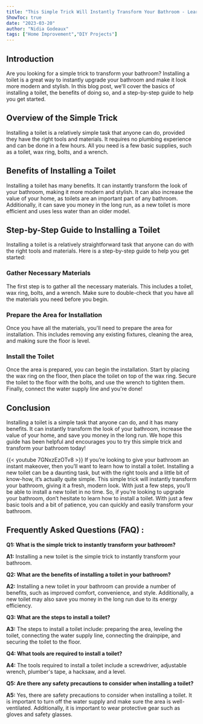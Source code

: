```yaml
---
title: "This Simple Trick Will Instantly Transform Your Bathroom - Learn How to Install a Toilet Now!"
ShowToc: true 
date: "2023-03-20"
author: "Nidia Godeaux" 
tags: ["Home Improvement","DIY Projects"]
---
```

## Introduction

Are you looking for a simple trick to transform your bathroom? Installing a toilet is a great way to instantly upgrade your bathroom and make it look more modern and stylish. In this blog post, we'll cover the basics of installing a toilet, the benefits of doing so, and a step-by-step guide to help you get started.

## Overview of the Simple Trick

Installing a toilet is a relatively simple task that anyone can do, provided they have the right tools and materials. It requires no plumbing experience and can be done in a few hours. All you need is a few basic supplies, such as a toilet, wax ring, bolts, and a wrench.

## Benefits of Installing a Toilet

Installing a toilet has many benefits. It can instantly transform the look of your bathroom, making it more modern and stylish. It can also increase the value of your home, as toilets are an important part of any bathroom. Additionally, it can save you money in the long run, as a new toilet is more efficient and uses less water than an older model.

## Step-by-Step Guide to Installing a Toilet

Installing a toilet is a relatively straightforward task that anyone can do with the right tools and materials. Here is a step-by-step guide to help you get started:

### Gather Necessary Materials

The first step is to gather all the necessary materials. This includes a toilet, wax ring, bolts, and a wrench. Make sure to double-check that you have all the materials you need before you begin.

### Prepare the Area for Installation

Once you have all the materials, you'll need to prepare the area for installation. This includes removing any existing fixtures, cleaning the area, and making sure the floor is level.

### Install the Toilet

Once the area is prepared, you can begin the installation. Start by placing the wax ring on the floor, then place the toilet on top of the wax ring. Secure the toilet to the floor with the bolts, and use the wrench to tighten them. Finally, connect the water supply line and you're done!

## Conclusion

Installing a toilet is a simple task that anyone can do, and it has many benefits. It can instantly transform the look of your bathroom, increase the value of your home, and save you money in the long run. We hope this guide has been helpful and encourages you to try this simple trick and transform your bathroom today!

{{< youtube 7GNxzEzOTv8 >}} 
If you’re looking to give your bathroom an instant makeover, then you’ll want to learn how to install a toilet. Installing a new toilet can be a daunting task, but with the right tools and a little bit of know-how, it’s actually quite simple. This simple trick will instantly transform your bathroom, giving it a fresh, modern look. With just a few steps, you’ll be able to install a new toilet in no time. So, if you’re looking to upgrade your bathroom, don’t hesitate to learn how to install a toilet. With just a few basic tools and a bit of patience, you can quickly and easily transform your bathroom.

## Frequently Asked Questions (FAQ) :
**Q1: What is the simple trick to instantly transform your bathroom?**

**A1:** Installing a new toilet is the simple trick to instantly transform your bathroom.

**Q2: What are the benefits of installing a toilet in your bathroom?**

**A2:** Installing a new toilet in your bathroom can provide a number of benefits, such as improved comfort, convenience, and style. Additionally, a new toilet may also save you money in the long run due to its energy efficiency.

**Q3: What are the steps to install a toilet?**

**A3:** The steps to install a toilet include: preparing the area, leveling the toilet, connecting the water supply line, connecting the drainpipe, and securing the toilet to the floor.

**Q4: What tools are required to install a toilet?**

**A4:** The tools required to install a toilet include a screwdriver, adjustable wrench, plumber's tape, a hacksaw, and a level.

**Q5: Are there any safety precautions to consider when installing a toilet?**

**A5:** Yes, there are safety precautions to consider when installing a toilet. It is important to turn off the water supply and make sure the area is well-ventilated. Additionally, it is important to wear protective gear such as gloves and safety glasses.





